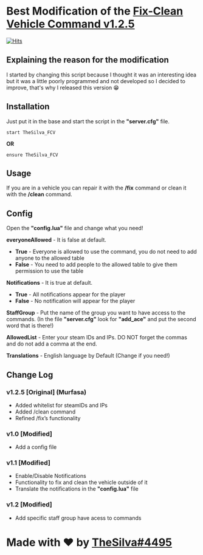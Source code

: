# Best Modification of the [Fix-Clean Vehicle Command v1.2.5](https://forum.cfx.re/t/release-fx-fix-clean-vehicle-command/39409) 
[![Hits](https://hits.seeyoufarm.com/api/count/incr/badge.svg?url=https%3A%2F%2Fgithub.com%2Fxthesilvax%2FTheSilva_FCV&count_bg=%23FF0000&title_bg=%23292929&icon=&icon_color=%23FFFFFF&title=Views&edge_flat=false)](https://hits.seeyoufarm.com)

## Explaining the reason for the modification
I started by changing this script because I thought it was an interesting idea but it was a little poorly programmed and not developed so I decided to improve, that's why I released this version 😁

## Installation
Just put it in the base and start the script in the **"server.cfg"** file.
```
start TheSilva_FCV
```
**OR**
```
ensure TheSilva_FCV
```

## Usage
If you are in a vehicle you can repair it with the **/fix** command or clean it with the **/clean** command.

## Config
Open the **"config.lua"** file and change what you need!

**everyoneAllowed** - It is false at default.
  - **True** - Everyone is allowed to use the command, you do not need to add anyone to the allowed table
  - **False** - You need to add people to the allowed table to give them permission to use the table

**Notifications** - It is true at default.
  - **True** - All notifications appear for the player
  - **False** - No notification will appear for the player

**StaffGroup** - Put the name of the group you want to have access to the commands. (In the file **"server.cfg"** look for **"add_ace"** and put the second word that is there!)

**AllowedList** - Enter your steam IDs and IPs. DO NOT forget the commas and do not add a comma at the end.

**Translations** - English language by Default (Change if you need!)

## Change Log
### v1.2.5 [Original] (Murfasa)
- Added whitelist for steamIDs and IPs
- Added /clean command
- Refined /fix’s functionality

### v1.0 [Modified]
- Add a config file

### v1.1 [Modified]
- Enable/Disable Notifications
- Functionality to fix and clean the vehicle outside of it
- Translate the notifications in the **"config.lua"** file

### v1.2 [Modified]
- Add specific staff group have acess to commands


# Made with ❤ by [TheSilva#4495](https://github.com/thesilvaofficial)

